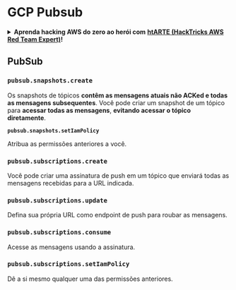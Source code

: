 # GCP Pubsub

<details>

<summary><strong>Aprenda hacking AWS do zero ao herói com</strong> <a href="https://training.hacktricks.xyz/courses/arte"><strong>htARTE (HackTricks AWS Red Team Expert)</strong></a><strong>!</strong></summary>

Outras maneiras de apoiar o HackTricks:

* Se você quiser ver sua **empresa anunciada no HackTricks** ou **baixar o HackTricks em PDF** Verifique os [**PLANOS DE ASSINATURA**](https://github.com/sponsors/carlospolop)!
* Obtenha o [**swag oficial PEASS & HackTricks**](https://peass.creator-spring.com)
* Descubra [**A Família PEASS**](https://opensea.io/collection/the-peass-family), nossa coleção exclusiva de [**NFTs**](https://opensea.io/collection/the-peass-family)
* **Junte-se ao** 💬 [**grupo Discord**](https://discord.gg/hRep4RUj7f) ou ao [**grupo telegram**](https://t.me/peass) ou **siga-nos** no **Twitter** 🐦 [**@hacktricks_live**](https://twitter.com/hacktricks_live)**.**
* **Compartilhe seus truques de hacking enviando PRs para** os repositórios [**HackTricks**](https://github.com/carlospolop/hacktricks) e [**HackTricks Cloud**](https://github.com/carlospolop/hacktricks-cloud).

</details>

## PubSub

### `pubsub.snapshots.create`

Os snapshots de tópicos **contêm as mensagens atuais não ACKed e todas as mensagens subsequentes**. Você pode criar um snapshot de um tópico para **acessar todas as mensagens**, **evitando acessar o tópico diretamente**.

**`pubsub.snapshots.setIamPolicy`**

Atribua as permissões anteriores a você.

### `pubsub.subscriptions.create`

Você pode criar uma assinatura de push em um tópico que enviará todas as mensagens recebidas para a URL indicada.

### **`pubsub.subscriptions.update`**

Defina sua própria URL como endpoint de push para roubar as mensagens.

### `pubsub.subscriptions.consume`

Acesse as mensagens usando a assinatura.

### `pubsub.subscriptions.setIamPolicy`

Dê a si mesmo qualquer uma das permissões anteriores.
